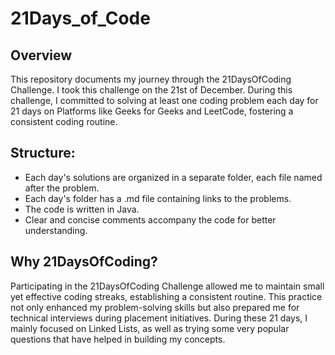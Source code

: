 # 21Days_of_Code

## Overview

This repository documents my journey through the 21DaysOfCoding Challenge. I took this challenge on the 21st of December. During this challenge, I committed to solving at least one coding problem each day for 21 days on Platforms like Geeks for Geeks and LeetCode, fostering a consistent coding routine.

## Structure:

* Each day's solutions are organized in a separate folder, each file named after the problem.
* Each day's folder has a .md file containing links to the problems.
* The code is written in Java.
* Clear and concise comments accompany the code for better understanding.

## Why 21DaysOfCoding?

Participating in the 21DaysOfCoding Challenge allowed me to maintain small yet effective coding streaks, establishing a consistent routine. This practice not only enhanced my problem-solving skills but also prepared me for technical interviews during placement initiatives. During these 21 days, I mainly focused on Linked Lists, as well as trying some very popular questions that have helped in building my concepts.
